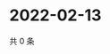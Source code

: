# 2022-02-13

共 0 条

<!-- BEGIN WEIBO -->
<!-- 最后更新时间 Sun Feb 13 2022 11:00:37 GMT+0800 (China Standard Time) -->

<!-- END WEIBO -->
